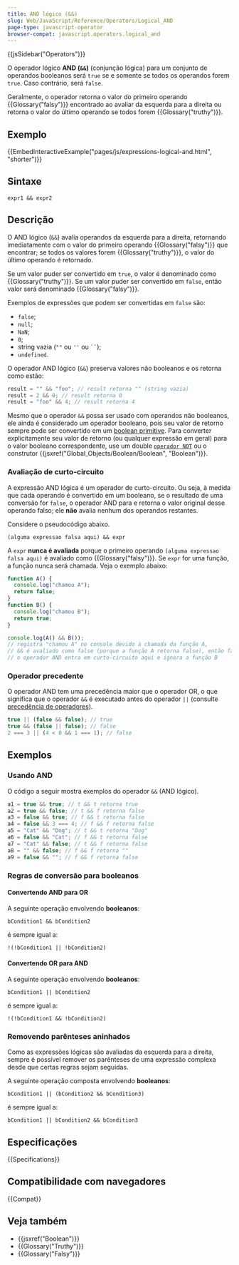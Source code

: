 ```yaml
---
title: AND lógico (&&)
slug: Web/JavaScript/Reference/Operators/Logical_AND
page-type: javascript-operator
browser-compat: javascript.operators.logical_and
---
```


{{jsSidebar("Operators")}}

O operador lógico **AND (`&&`)** (conjunção lógica) para um conjunto de operandos booleanos será `true` se e somente se todos os operandos forem `true`. Caso contrário, será `false`.

Geralmente, o operador retorna o valor do primeiro operando {{Glossary("falsy")}} encontrado ao avaliar da esquerda para a direita ou retorna o valor do último operando se todos forem {{Glossary("truthy")}}.

## Exemplo

{{EmbedInteractiveExample("pages/js/expressions-logical-and.html", "shorter")}}

## Sintaxe

```js-nolint
expr1 && expr2
```

## Descrição

O AND lógico (`&&`) avalia operandos da esquerda para a direita, retornando imediatamente com o valor do primeiro operando {{Glossary("falsy")}} que encontrar; se todos os valores forem {{Glossary("truthy")}}, o valor do último operando é retornado.

Se um valor puder ser convertido em `true`, o valor é denominado como {{Glossary("truthy")}}. Se um valor puder ser convertido em `false`, então valor será denominado {{Glossary("falsy")}}.

Exemplos de expressões que podem ser convertidas em `false` são:

- `false`;
- `null`;
- `NaN`;
- `0`;
- string vazia (`""` ou `''` ou ` `` `);
- `undefined`.

O operador AND lógico (`&&`) preserva valores não booleanos e os retorna como estão:

```js
result = "" && "foo"; // result retorna "" (string vazia)
result = 2 && 0; // result retorna 0
result = "foo" && 4; // result retorna 4
```

Mesmo que o operador `&&` possa ser usado com operandos não booleanos, ele ainda é considerado um operador booleano, pois seu valor de retorno sempre pode ser convertido em um [boolean primitive](/en-US/docs/Web/JavaScript/Data_structures#boolean_type).
Para converter explicitamente seu valor de retorno (ou qualquer expressão em geral) para o valor booleano correspondente, use um double [`operador NOT`](/en-US/docs/Web/JavaScript/Reference/Operators/Logical_NOT) ou o construtor {{jsxref("Global_Objects/Boolean/Boolean", "Boolean")}}.

### Avaliação de curto-circuito

A expressão AND lógica é um operador de curto-circuito. Ou seja, à medida que cada operando é convertido em um booleano, se o resultado de uma conversão for `false`, o operador AND para e retorna o valor original desse operando falso; ele **não** avalia nenhum dos operandos restantes.

Considere o pseudocódigo abaixo.

```
(alguma expressao falsa aqui) && expr
```

A `expr` **nunca é avaliada** porque o primeiro operando `(alguma expressao falsa aqui)` é avaliado como {{Glossary("falsy")}}. Se `expr` for uma função, a função nunca será chamada. Veja o exemplo abaixo:

```js
function A() {
  console.log("chamou A");
  return false;
}
function B() {
  console.log("chamou B");
  return true;
}

console.log(A() && B());
// registra "chamou A" no console devido à chamada da função A,
// && é avaliado como false (porque a função A retorna false), então false é registrado no console;
// o operador AND entra em curto-circuito aqui e ignora a função B
```

### Operador precedente

O operador AND tem uma precedência maior que o operador OR, o que significa que o operador `&&` é executado antes do operador `||` (consulte [precedência de operadores](/en-US/docs/Web/JavaScript/Reference/Operators/Operator_Precedence)).

```js
true || (false && false); // true
true && (false || false); // false
2 === 3 || (4 < 0 && 1 === 1); // false
```

## Exemplos

### Usando AND

O código a seguir mostra exemplos do operador `&&` (AND lógico).

```js
a1 = true && true; // t && t retorna true
a2 = true && false; // t && f retorna false
a3 = false && true; // f && t retorna false
a4 = false && 3 === 4; // f && f retorna false
a5 = "Cat" && "Dog"; // t && t retorna "Dog"
a6 = false && "Cat"; // f && t retorna false
a7 = "Cat" && false; // t && f retorna false
a8 = "" && false; // f && f retorna ""
a9 = false && ""; // f && f retorna false
```

### Regras de conversão para booleanos

#### Convertendo AND para OR

A seguinte operação envolvendo **booleanos**:

```js-nolint
bCondition1 && bCondition2
```

é sempre igual a:

```js-nolint
!(!bCondition1 || !bCondition2)
```

#### Convertendo OR para AND

A seguinte operação envolvendo **booleanos**:

```js-nolint
bCondition1 || bCondition2
```

é sempre igual a:

```js-nolint
!(!bCondition1 && !bCondition2)
```

### Removendo parênteses aninhados

Como as expressões lógicas são avaliadas da esquerda para a direita, sempre é possível remover os parênteses de uma expressão complexa desde que certas regras sejam seguidas.

A seguinte operação composta envolvendo **booleanos**:

```js-nolint
bCondition1 || (bCondition2 && bCondition3)
```

é sempre igual a:

```js-nolint
bCondition1 || bCondition2 && bCondition3
```

## Especificações

{{Specifications}}

## Compatibilidade com navegadores

{{Compat}}

## Veja também

- {{jsxref("Boolean")}}
- {{Glossary("Truthy")}}
- {{Glossary("Falsy")}}
